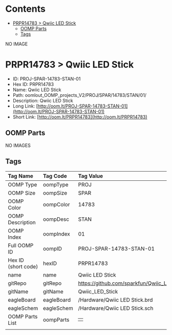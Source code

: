 



Contents
========

* [PRPR14783 > Qwiic LED Stick](#prpr14783--qwiic-led-stick)
	* [OOMP Parts](#oomp-parts)
	* [Tags](#tags)
  
NO IMAGE  
# PRPR14783 > Qwiic LED Stick

- ID: PROJ-SPAR-14783-STAN-01
- Hex ID: PRPR14783
- Name: Qwiic LED Stick
- Path: oomlout_OOMP_projects_V2/PROJ/SPAR/14783/STAN/01/
- Description: Qwiic LED Stick
- Long Link: [http://oom.lt/PROJ-SPAR-14783-STAN-01](http://oom.lt/PROJ-SPAR-14783-STAN-01)
- Short Link: [http://oom.lt/PRPR14783](http://oom.lt/PRPR14783)

## OOMP Parts
  
NO IMAGES  
## Tags
  

|Tag Name|Tag Code|Tag Value|
| :--- | :--- | :--- |
|OOMP Type|oompType|PROJ|
|OOMP Size|oompSize|SPAR|
|OOMP Color|oompColor|14783|
|OOMP Description|oompDesc|STAN|
|OOMP Index|oompIndex|01|
|Full OOMP ID|oompID|PROJ-SPAR-14783-STAN-01|
|Hex ID (short code)|hexID|PRPR14783|
|name|name|Qwiic LED Stick|
|gitRepo|gitRepo|https://github.com/sparkfun/Qwiic_LED_Stick|
|gitName|gitName|Qwiic_LED_Stick|
|eagleBoard|eagleBoard|/Hardware/Qwiic LED Stick.brd|
|eagleSchem|eagleSchem|/Hardware/Qwiic LED Stick.sch|
|OOMP Parts List|oompParts|<table><tr><td></td></tr></table>|
||||
